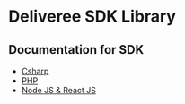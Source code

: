 # Deliveree SDK Library

<a name="documentation-for-models"></a>
## Documentation for SDK

 - [Csharp](/SDK_Csharp/README.md)
 - [PHP](/SDK_PHP/deliveree-php-sdk/README.md)
 - [Node JS & React JS](/SDK_Javascript_v1/deliveree-sdk/README.md)

